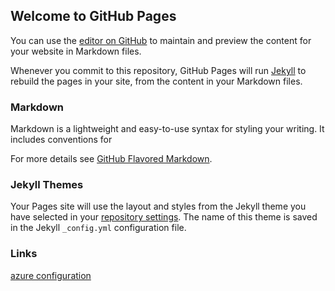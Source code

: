 ## Welcome to GitHub Pages

You can use the [editor on GitHub](https://github.com/matthew-welch/matthew-welch.github.io/edit/master/index.md) to maintain and preview the content for your website in Markdown files.

Whenever you commit to this repository, GitHub Pages will run [Jekyll](https://jekyllrb.com/) to rebuild the pages in your site, from the content in your Markdown files.

### Markdown

Markdown is a lightweight and easy-to-use syntax for styling your writing. It includes conventions for

For more details see [GitHub Flavored Markdown](https://guides.github.com/features/mastering-markdown/).

### Jekyll Themes

Your Pages site will use the layout and styles from the Jekyll theme you have selected in your [repository settings](https://github.com/matthew-welch/matthew-welch.github.io/settings). The name of this theme is saved in the Jekyll `_config.yml` configuration file.

### Links

[azure configuration](/docs/azure.md)
